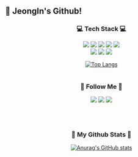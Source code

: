 
## 🍒 JeongIn's Github!
<div align=center>

### 💻 Tech Stack 💻
<p align="center">
  <img src="https://img.shields.io/badge/Java-007396?style=for-the-badge&logo=Java&logoColor=white"/>
  <img src="https://img.shields.io/badge/Javascript-ffb13b?style=for-the-badge&logo=javascript&logoColor=white"/>
  <img src="https://img.shields.io/badge/-HTML-E34F26?style=for-the-badge&logo=HTML5&logoColor=white"/>
  <img src="https://img.shields.io/badge/-CSS-31572B6?style=for-the-badge&logo=CSS3&logoColor=white"/>
  <img src="https://img.shields.io/badge/jquery-0769AD?style=for-the-badge&logo=jquery&logoColor=white">
  <br>
  <img src="https://img.shields.io/badge/-Spring-6DB33F?style=for-the-badge&logo=Spring&logoColor=white"/>
  <img src="https://img.shields.io/badge/-MySQL-4479A1?style=for-the-badge&logo=MySQL&logoColor=white"/>
  <img src="https://img.shields.io/badge/-Oracle-F80000?style=for-the-badge&logo=Oracle&logoColor=white"/>
</p>

[![Top Langs](https://github-readme-stats.vercel.app/api/top-langs/?username=D3vL4dy&layout=compact)](https://github.com/D3vL4dy/github-readme-stats)
<br/></br>

### 🌈 Follow Me 🌈
<p align="center">
  <a href="https://develhope.tistory.com/"><img src="https://img.shields.io/badge/Tstory-11B48A?style=for-the-badge&logo=Vimeo&logoColor=white&link=https://develhope.tistory.com/"/></a>
  <a href="https://www.notion.so/f72bb3a02d6545509e83aa953fbc885d" target="_blank"><img src="https://img.shields.io/badge/Notion-000000?style=for-the-badge&logo=Notion&logoColor=white"/></a>
  <a href="mailto:jikang1218@naver.com"><img src="https://img.shields.io/badge/Mail-2496ED?style=for-the-badge&logo=Gmail&logoColor=white&link=jikang1218@naver.com"/></a>
</p>
<br/></br>

### 🌟 My Github Stats 🌟
<div align="center">

[![Anurag's GitHub stats](https://github-readme-stats.vercel.app/api?username=D3vL4dy&hide_title=true&show_icons=true&include_all_commits=true&disable_animations=true&theme=vue)](https://github.com/anuraghazra/github-readme-stats)
</div>

</div>

